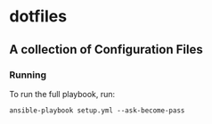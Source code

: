 # dotfiles

## A collection of Configuration Files

### Running

To run the full playbook, run:

```
ansible-playbook setup.yml --ask-become-pass
```

